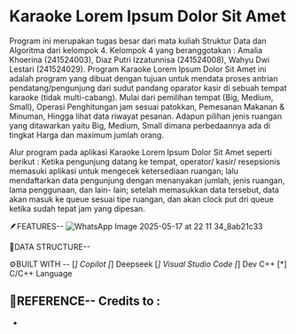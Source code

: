 # Karaoke Lorem Ipsum Dolor Sit Amet

Program ini merupakan tugas besar dari mata kuliah Struktur Data dan Algoritma dari kelompok 4. Kelompok 4 yang beranggotakan : Amalia Khoerina (241524003), Diaz Putri Izzatunnisa (241524008), Wahyu Dwi Lestari (241524029). Program Karaoke Lorem Ipsum Dolor Sit Amet ini adalah program yang dibuat dengan tujuan untuk mendata proses antrian pendatang/pengunjung dari sudut pandang oparator kasir di sebuah tempat karaoke (tidak multi-cabang). Mulai dari pemilihan tempat (Big, Medium, Small), Operasi Penghitungan jam sesuai patokkan, Pemesanan Makanan & Minuman, Hingga lihat data riwayat pesanan. Adapun pilihan jenis ruangan yang ditawarkan yaitu Big, Medium, Small dimana perbedaannya ada di tingkat Harga dan maximum jumlah orang.

Alur program pada aplikasi Karaoke Lorem Ipsum Dolor Sit Amet seperti berikut : Ketika pengunjung datang ke tempat, operator/ kasir/ resepsionis memasuki aplikasi untuk mengecek ketersediaan ruangan; lalu mendaftarkan data pengunjung dengan menanyakan jumlah, jenis ruangan, lama penggunaan, dan lain- lain; setelah memasukkan data tersebut, data akan masuk ke queue sesuai tipe ruangan, dan akan clock put dri queue ketika sudah tepat jam yang dipesan.



🪶FEATURES--
![WhatsApp Image 2025-05-17 at 22 11 34_8ab21c33](https://github.com/user-attachments/assets/f12562fd-9cca-4436-a203-7a4b9dc8f954)

🔗DATA STRUCTURE--


⚙️BUILT WITH --
[*]  Copilot
[*]  Deepseek
[*]  Visual Studio Code
[*]  Dev C++
[*]  C/C++ Language

📑REFERENCE--
Credits to :
-
-
